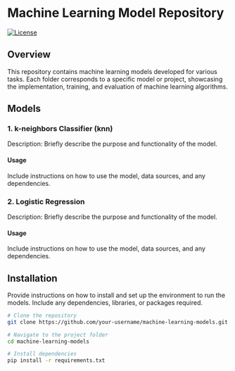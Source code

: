 # Machine Learning Model Repository

[![License](https://img.shields.io/badge/License-MIT-blue.svg)](LICENSE)

## Overview

This repository contains machine learning models developed for various tasks. Each folder corresponds to a specific model or project, showcasing the implementation, training, and evaluation of machine learning algorithms.

## Models

### 1. k-neighbors Classifier (knn)

Description: Briefly describe the purpose and functionality of the model.

#### Usage

Include instructions on how to use the model, data sources, and any dependencies.

### 2. Logistic Regression

Description: Briefly describe the purpose and functionality of the model.

#### Usage

Include instructions on how to use the model, data sources, and any dependencies.

## Installation

Provide instructions on how to install and set up the environment to run the models. Include any dependencies, libraries, or packages required.

```bash
# Clone the repository
git clone https://github.com/your-username/machine-learning-models.git

# Navigate to the project folder
cd machine-learning-models

# Install dependencies
pip install -r requirements.txt
